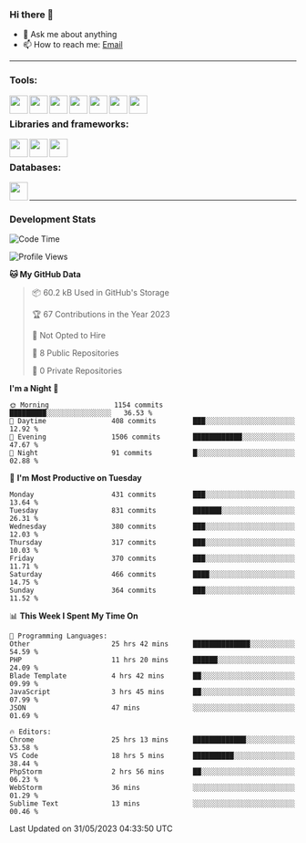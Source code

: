 ### Hi there 👋

- 💬 Ask me about anything
- 📫 How to reach me: [Email]

---

### Tools:
<img align='left' height="32" width="32" src="https://cdn.jsdelivr.net/npm/simple-icons@4.8.0/icons/phpstorm.svg" />
<img align='left' height="32" width="32" src="https://cdn.jsdelivr.net/npm/simple-icons@4.8.0/icons/webstorm.svg" />
<img align='left' height="32" width="32" src="https://cdn.jsdelivr.net/npm/simple-icons@4.8.0/icons/visualstudiocode.svg" />
<img align='left' height="32" width="32" src="https://cdn.jsdelivr.net/npm/simple-icons@4.8.0/icons/sublimetext.svg" />
<img align='left' height="32" width="32" src="https://cdn.jsdelivr.net/npm/simple-icons@4.8.0/icons/laragon.svg" />
<img align='left' height="32" width="32" src="https://cdn.jsdelivr.net/npm/simple-icons@4.8.0/icons/docker.svg" />
<img align='left' height="32" width="32" src="https://cdn.jsdelivr.net/npm/simple-icons@4.8.0/icons/amazonaws.svg" />
<br>

### Libraries and frameworks:
<img align='left' height="32" width="32" src="https://cdn.jsdelivr.net/npm/simple-icons@4.8.0/icons/laravel.svg" />
<img align='left' height="32" width="32" src="https://cdn.jsdelivr.net/npm/simple-icons@4.8.0/icons/vue-dot-js.svg" />
<img align='left' height="32" width="32" src="https://cdn.jsdelivr.net/npm/simple-icons@4.8.0/icons/jquery.svg" />
<br>

### Databases:
<img align='left' height="32" width="32" src="https://cdn.jsdelivr.net/npm/simple-icons@4.8.0/icons/mysql.svg" />
<br>

---
### Development Stats
<!--START_SECTION:waka-->
![Code Time](http://img.shields.io/badge/Code%20Time-1%2C691%20hrs%2053%20mins-blue)

![Profile Views](http://img.shields.io/badge/Profile%20Views-0-blue)

**🐱 My GitHub Data** 

> 📦 60.2 kB Used in GitHub's Storage 
 > 
> 🏆 67 Contributions in the Year 2023
 > 
> 🚫 Not Opted to Hire
 > 
> 📜 8 Public Repositories 
 > 
> 🔑 0 Private Repositories 
 > 
**I'm a Night 🦉** 

```text
🌞 Morning                1154 commits        █████████░░░░░░░░░░░░░░░░   36.53 % 
🌆 Daytime                408 commits         ███░░░░░░░░░░░░░░░░░░░░░░   12.92 % 
🌃 Evening                1506 commits        ████████████░░░░░░░░░░░░░   47.67 % 
🌙 Night                  91 commits          █░░░░░░░░░░░░░░░░░░░░░░░░   02.88 % 
```
📅 **I'm Most Productive on Tuesday** 

```text
Monday                   431 commits         ███░░░░░░░░░░░░░░░░░░░░░░   13.64 % 
Tuesday                  831 commits         ███████░░░░░░░░░░░░░░░░░░   26.31 % 
Wednesday                380 commits         ███░░░░░░░░░░░░░░░░░░░░░░   12.03 % 
Thursday                 317 commits         ███░░░░░░░░░░░░░░░░░░░░░░   10.03 % 
Friday                   370 commits         ███░░░░░░░░░░░░░░░░░░░░░░   11.71 % 
Saturday                 466 commits         ████░░░░░░░░░░░░░░░░░░░░░   14.75 % 
Sunday                   364 commits         ███░░░░░░░░░░░░░░░░░░░░░░   11.52 % 
```


📊 **This Week I Spent My Time On** 

```text
💬 Programming Languages: 
Other                    25 hrs 42 mins      ██████████████░░░░░░░░░░░   54.59 % 
PHP                      11 hrs 20 mins      ██████░░░░░░░░░░░░░░░░░░░   24.09 % 
Blade Template           4 hrs 42 mins       ██░░░░░░░░░░░░░░░░░░░░░░░   09.99 % 
JavaScript               3 hrs 45 mins       ██░░░░░░░░░░░░░░░░░░░░░░░   07.99 % 
JSON                     47 mins             ░░░░░░░░░░░░░░░░░░░░░░░░░   01.69 % 

🔥 Editors: 
Chrome                   25 hrs 13 mins      █████████████░░░░░░░░░░░░   53.58 % 
VS Code                  18 hrs 5 mins       ██████████░░░░░░░░░░░░░░░   38.44 % 
PhpStorm                 2 hrs 56 mins       ██░░░░░░░░░░░░░░░░░░░░░░░   06.23 % 
WebStorm                 36 mins             ░░░░░░░░░░░░░░░░░░░░░░░░░   01.29 % 
Sublime Text             13 mins             ░░░░░░░░░░░░░░░░░░░░░░░░░   00.46 % 
```


 Last Updated on 31/05/2023 04:33:50 UTC
<!--END_SECTION:waka-->

[huyviet]: https://huyviet.vn/
[EMAIl]: https://mail.google.com/mail/u/0/?fs=1&tf=cm&source=mailto&to=huynguyenviet0110@gmail.com
